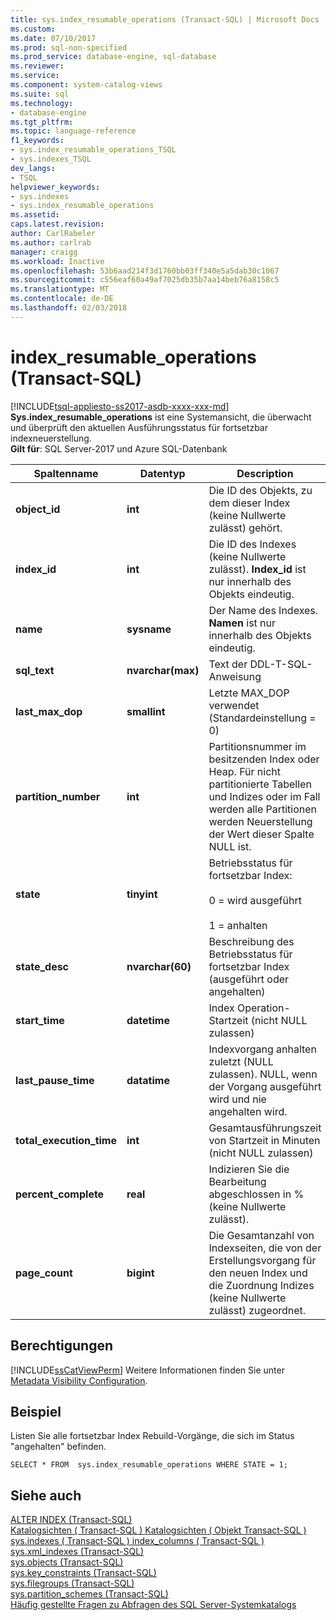 ```yaml
---
title: sys.index_resumable_operations (Transact-SQL) | Microsoft Docs
ms.custom: 
ms.date: 07/10/2017
ms.prod: sql-non-specified
ms.prod_service: database-engine, sql-database
ms.reviewer: 
ms.service: 
ms.component: system-catalog-views
ms.suite: sql
ms.technology:
- database-engine
ms.tgt_pltfrm: 
ms.topic: language-reference
f1_keywords:
- sys.index_resumable_operations_TSQL
- sys.indexes_TSQL
dev_langs:
- TSQL
helpviewer_keywords:
- sys.indexes
- sys.index_resumable_operations
ms.assetid: 
caps.latest.revision: 
author: CarlRabeler
ms.author: carlrab
manager: craigg
ms.workload: Inactive
ms.openlocfilehash: 53b6aad214f3d1760bb03ff340e5a5dab30c1067
ms.sourcegitcommit: c556eaf60a49af7025db35b7aa14beb76a8158c5
ms.translationtype: MT
ms.contentlocale: de-DE
ms.lasthandoff: 02/03/2018
---
```

# <a name="indexresumableoperations-transact-sql"></a>index_resumable_operations (Transact-SQL)
[!INCLUDE[tsql-appliesto-ss2017-asdb-xxxx-xxx-md](../../includes/tsql-appliesto-ss2017-asdb-xxxx-xxx-md.md)]
**Sys.index_resumable_operations** ist eine Systemansicht, die überwacht und überprüft den aktuellen Ausführungsstatus für fortsetzbar indexneuerstellung.  
**Gilt für**: SQL Server-2017 und Azure SQL-Datenbank 
  
|Spaltenname|Datentyp|Description|  
|-----------------|---------------|-----------------|  
|**object_id**|**int**|Die ID des Objekts, zu dem dieser Index (keine Nullwerte zulässt) gehört.|  
|**index_id**|**int**|Die ID des Indexes (keine Nullwerte zulässt). **Index_id** ist nur innerhalb des Objekts eindeutig.|
|**name**|**sysname**|Der Name des Indexes. **Namen** ist nur innerhalb des Objekts eindeutig.|  
|**sql_text**|**nvarchar(max)**|Text der DDL-T-SQL-Anweisung|
|**last_max_dop**|**smallint**|Letzte MAX_DOP verwendet (Standardeinstellung = 0)|
|**partition_number**|**int**|Partitionsnummer im besitzenden Index oder Heap. Für nicht partitionierte Tabellen und Indizes oder im Fall werden alle Partitionen werden Neuerstellung der Wert dieser Spalte NULL ist.|
|**state**|**tinyint**|Betriebsstatus für fortsetzbar Index:<br /><br />0 = wird ausgeführt<br /><br />1 = anhalten|
|**state_desc**|**nvarchar(60)**|Beschreibung des Betriebsstatus für fortsetzbar Index (ausgeführt oder angehalten)|  
|**start_time**|**datetime**|Index Operation-Startzeit (nicht NULL zulassen)|
|**last_pause_time**|**datatime**| Indexvorgang anhalten zuletzt (NULL zulassen). NULL, wenn der Vorgang ausgeführt wird und nie angehalten wird.|
|**total_execution_time**|**int**|Gesamtausführungszeit von Startzeit in Minuten (nicht NULL zulassen)|
|**percent_complete**|**real**|Indizieren Sie die Bearbeitung abgeschlossen in % (keine Nullwerte zulässt).|
|**page_count**|**bigint**|Die Gesamtanzahl von Indexseiten, die von der Erstellungsvorgang für den neuen Index und die Zuordnung Indizes (keine Nullwerte zulässt) zugeordnet. 

## <a name="permissions"></a>Berechtigungen  
 [!INCLUDE[ssCatViewPerm](../../includes/sscatviewperm-md.md)] Weitere Informationen finden Sie unter [Metadata Visibility Configuration](../../relational-databases/security/metadata-visibility-configuration.md).  
   
## <a name="example"></a>Beispiel  
 Listen Sie alle fortsetzbar Index Rebuild-Vorgänge, die sich im Status "angehalten" befinden. 
  
```  
SELECT * FROM  sys.index_resumable_operations WHERE STATE = 1;  
```  
  
## <a name="see-also"></a>Siehe auch 
 [ALTER INDEX &#40;Transact-SQL&#41;](../../t-sql/statements/alter-index-transact-sql.md)    
 [Katalogsichten &#40; Transact-SQL &#41; ](catalog-views-transact-sql.md) [Katalogsichten &#40; Objekt Transact-SQL &#41; ](object-catalog-views-transact-sql.md) [sys.indexes &#40; Transact-SQL &#41; ](sys-xml-indexes-transact-sql.md) [index_columns &#40; Transact-SQL &#41;](sys-index-columns-transact-sql.md)   
 [sys.xml_indexes &#40;Transact-SQL&#41;](sys-xml-indexes-transact-sql.md)   
 [sys.objects &#40;Transact-SQL&#41;](sys-index-columns-transact-sql.md)   
 [sys.key_constraints &#40;Transact-SQL&#41;](sys-key-constraints-transact-sql.md)   
 [sys.filegroups &#40;Transact-SQL&#41;](sys-filegroups-transact-sql.md)   
 [sys.partition_schemes &#40;Transact-SQL&#41;](sys-partition-schemes-transact-sql.md)   
 [Häufig gestellte Fragen zu Abfragen des SQL Server-Systemkatalogs](querying-the-sql-server-system-catalog-faq.md)   
  
